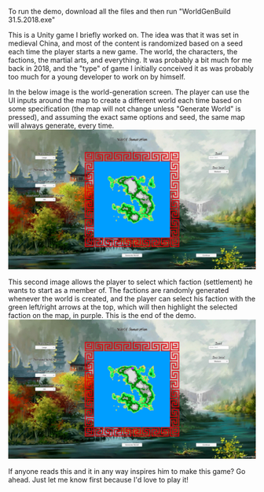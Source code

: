 To run the demo, download all the files and then run "WorldGenBuild 31.5.2018.exe"

This is a Unity game I briefly worked on. The idea was that it was set in medieval China, and
most of the content is randomized based on a seed each time the player starts a new game. The world,
the characters, the factions, the martial arts, and everything. It was probably a bit much for
me back in 2018, and the "type" of game I initially conceived it as was probably too much for
a young developer to work on by himself.

In the below image is the world-generation screen. The player can use the UI inputs around the map
to create a different world each time based on some specification (the map will not change unless
"Generate World" is pressed), and assuming the exact same options and seed, the same map will always
generate, every time.
![First image, showing world generation](https://github.com/Matan-Abir/Martial-Heroes-and-Unorthodox-Sects/blob/master/Image1.jpg?raw=true)
  
This second image allows the player to select which faction (settlement) he wants to start as a 
member of. The factions are randomly generated whenever the world is created, and the player can
select his faction with the green left/right arrows at the top, which will then highlight
the selected faction on the map, in purple. This is the end of the demo.
![Second image, showing faction selection](https://github.com/Matan-Abir/Martial-Heroes-and-Unorthodox-Sects/blob/master/Image1.jpg?raw=true)

If anyone reads this and it in any way inspires him to make this game? Go ahead. Just let me know
first because I'd love to play it!
